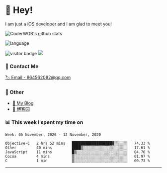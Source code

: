 # 👋 Hey!


I am just a iOS developer and I am glad to meet you!

![CoderWGB's github stats](https://github-readme-stats.vercel.app/api?username=WangGuibin&&show_icons=true&&title_color=1abc9c&&icon_color=1abc9c)

![language](https://github-readme-stats.vercel.app/api/top-langs/?username=WangGuibin&hide_langs_below=1&theme=default&line_height=27&layout=compact)


<img src="https://visitor-badge.laobi.icu/badge?page_id=wangguibin.wangguibin" alt="visitor badge"/>       
<a title="Hits" target="_blank" href="https://github.com/wangguibin/wangguibin"><img src="https://hits.b3log.org/wangguibin/wangguibin.svg"></a>



### 📮 Contact Me

[🏷 Email - 864562082@qq.com](mailto:864562082@qq.com)


### 🤪 Other

- [📌 My Blog](http://wangguibin.github.io/hexo-github-action)
- [📌 博客园](https://www.cnblogs.com/wgb1234/)

### 📊 This week I spent my time on

<!--START_SECTION:waka-->
```text
Week: 05 November, 2020 - 12 November, 2020

Objective-C   2 hrs 52 mins   ██████████████████▓░░░░░░   74.33 % 
Other         40 mins         ████▒░░░░░░░░░░░░░░░░░░░░   17.61 % 
JavaScript    11 mins         █▒░░░░░░░░░░░░░░░░░░░░░░░   04.76 % 
Cocoa         4 mins          ▒░░░░░░░░░░░░░░░░░░░░░░░░   01.97 % 
C             1 min           ▒░░░░░░░░░░░░░░░░░░░░░░░░   00.73 % 
```
<!--END_SECTION:waka-->

---
